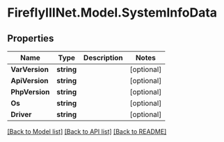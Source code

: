 # FireflyIIINet.Model.SystemInfoData

## Properties

Name | Type | Description | Notes
------------ | ------------- | ------------- | -------------
**VarVersion** | **string** |  | [optional] 
**ApiVersion** | **string** |  | [optional] 
**PhpVersion** | **string** |  | [optional] 
**Os** | **string** |  | [optional] 
**Driver** | **string** |  | [optional] 

[[Back to Model list]](../README.md#documentation-for-models) [[Back to API list]](../README.md#documentation-for-api-endpoints) [[Back to README]](../README.md)

